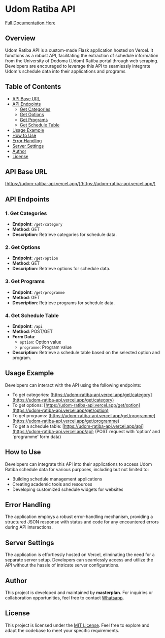 # Udom Ratiba API

[Full Documentation Here](https://udom-ratiba-api.vercel.app/)

## Overview
Udom Ratiba API is a custom-made Flask application hosted on Vercel. It functions as a robust API, facilitating the extraction of schedule information from the University of Dodoma (Udom) Ratiba portal through web scraping. Developers are encouraged to leverage this API to seamlessly integrate Udom's schedule data into their applications and programs.

## Table of Contents
- [API Base URL](#api-base-url)
- [API Endpoints](#api-endpoints)
  - [Get Categories](#1-get-categories)
  - [Get Options](#2-get-options)
  - [Get Programs](#3-get-programs)
  - [Get Schedule Table](#4-get-schedule-table)
- [Usage Example](#usage-example)
- [How to Use](#how-to-use)
- [Error Handling](#error-handling)
- [Server Settings](#server-settings)
- [Author](#author)
- [License](#license)

## API Base URL
[https://udom-ratiba-api.vercel.app/](https://udom-ratiba-api.vercel.app/)

## API Endpoints

### 1. Get Categories
- **Endpoint**: `/get/category`
- **Method**: GET
- **Description**: Retrieve categories for schedule data.

### 2. Get Options
- **Endpoint**: `/get/option`
- **Method**: GET
- **Description**: Retrieve options for schedule data.

### 3. Get Programs
- **Endpoint**: `/get/programme`
- **Method**: GET
- **Description**: Retrieve programs for schedule data.

### 4. Get Schedule Table
- **Endpoint**: `/api`
- **Method**: POST/GET
- **Form Data**:
  - `option`: Option value
  - `programme`: Program value
- **Description**: Retrieve a schedule table based on the selected option and program.

## Usage Example
Developers can interact with the API using the following endpoints:
- To get categories: [https://udom-ratiba-api.vercel.app/get/category](https://udom-ratiba-api.vercel.app/get/category)
- To get options: [https://udom-ratiba-api.vercel.app/get/option](https://udom-ratiba-api.vercel.app/get/option)
- To get programs: [https://udom-ratiba-api.vercel.app/get/programme](https://udom-ratiba-api.vercel.app/get/programme)
- To get a schedule table: [https://udom-ratiba-api.vercel.app/api](https://udom-ratiba-api.vercel.app/api) (POST request with 'option' and 'programme' form data)

## How to Use
Developers can integrate this API into their applications to access Udom Ratiba schedule data for various purposes, including but not limited to:
- Building schedule management applications
- Creating academic tools and resources
- Developing customized schedule widgets for websites

## Error Handling
The application employs a robust error-handling mechanism, providing a structured JSON response with status and code for any encountered errors during API interactions.

## Server Settings
The application is effortlessly hosted on Vercel, eliminating the need for a separate server setup. Developers can seamlessly access and utilize the API without the hassle of intricate server configurations.

## Author
This project is developed and maintained by **masterplan**. For inquiries or collaboration opportunities, feel free to contact [Whatsapp](wa.me/255673182989).

## License
This project is licensed under the [MIT License](LICENSE). Feel free to explore and adapt the codebase to meet your specific requirements.
